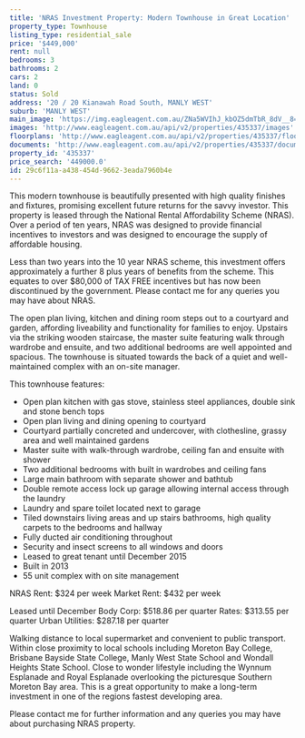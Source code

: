 ```yaml
---
title: 'NRAS Investment Property: Modern Townhouse in Great Location'
property_type: Townhouse
listing_type: residential_sale
price: '$449,000'
rent: null
bedrooms: 3
bathrooms: 2
cars: 2
land: 0
status: Sold
address: '20 / 20 Kianawah Road South, MANLY WEST'
suburb: 'MANLY WEST'
main_image: 'https://img.eagleagent.com.au/ZNa5WVIhJ_kbOZ5dmTbR_8dV__8=/1280x854/smart/https://s3-us-west-2.amazonaws.com/eagleagent-orig/images/6823359/120544677-image-M.jpg'
images: 'http://www.eagleagent.com.au/api/v2/properties/435337/images'
floorplans: 'http://www.eagleagent.com.au/api/v2/properties/435337/floorplans'
documents: 'http://www.eagleagent.com.au/api/v2/properties/435337/documents'
property_id: '435337'
price_search: '449000.0'
id: 29c6f11a-a438-454d-9662-3eada7960b4e
---
```

This modern townhouse is beautifully presented with high quality finishes and fixtures, promising excellent future returns for the savvy investor. This property is leased through the National Rental Affordability Scheme (NRAS). Over a period of ten years, NRAS was designed to provide financial incentives to investors and was designed to encourage the supply of affordable housing.

Less than two years into the 10 year NRAS scheme, this investment offers approximately a further 8 plus years of benefits from the scheme. This equates to over $80,000 of TAX FREE incentives but has now been discontinued by the government. Please contact me for any queries you may have about NRAS.

The open plan living, kitchen and dining room steps out to a courtyard and garden, affording liveability and functionality for families to enjoy. Upstairs via the striking wooden staircase, the master suite featuring walk through wardrobe and ensuite, and two additional bedrooms are well appointed and spacious. The townhouse is situated towards the back of a quiet and well-maintained complex with an on-site manager.

This townhouse features:
*  Open plan kitchen with gas stove, stainless steel appliances, double sink and stone bench tops
*  Open plan living and dining opening to courtyard
*  Courtyard partially concreted and undercover, with clothesline, grassy area and well maintained gardens
*  Master suite with walk-through wardrobe, ceiling fan and ensuite with shower
*  Two additional bedrooms with built in wardrobes and ceiling fans
*  Large main bathroom with separate shower and bathtub
*  Double remote access lock up garage allowing internal access through the laundry
*  Laundry and spare toilet located next to garage
*  Tiled downstairs living areas and up stairs bathrooms, high quality carpets to the bedrooms and hallway
*  Fully ducted air conditioning throughout
*  Security and insect screens to all windows and doors
*  Leased to great tenant until December 2015
*  Built in 2013
*  55 unit complex with on site management

NRAS Rent: $324 per week
Market Rent: $432 per week

Leased until December
Body Corp: $518.86 per quarter
Rates: $313.55 per quarter
Urban Utilities: $287.18 per quarter

Walking distance to local supermarket and convenient to public transport. Within close proximity to local schools including Moreton Bay College, Brisbane Bayside State College, Manly West State School and Wondall Heights State School. Close to wonder lifestyle including the Wynnum Esplanade and Royal Esplanade overlooking the picturesque Southern Moreton Bay area. This is a great opportunity to make a long-term investment in one of the regions fastest developing area.

Please contact me for further information and any queries you may have about purchasing NRAS property.